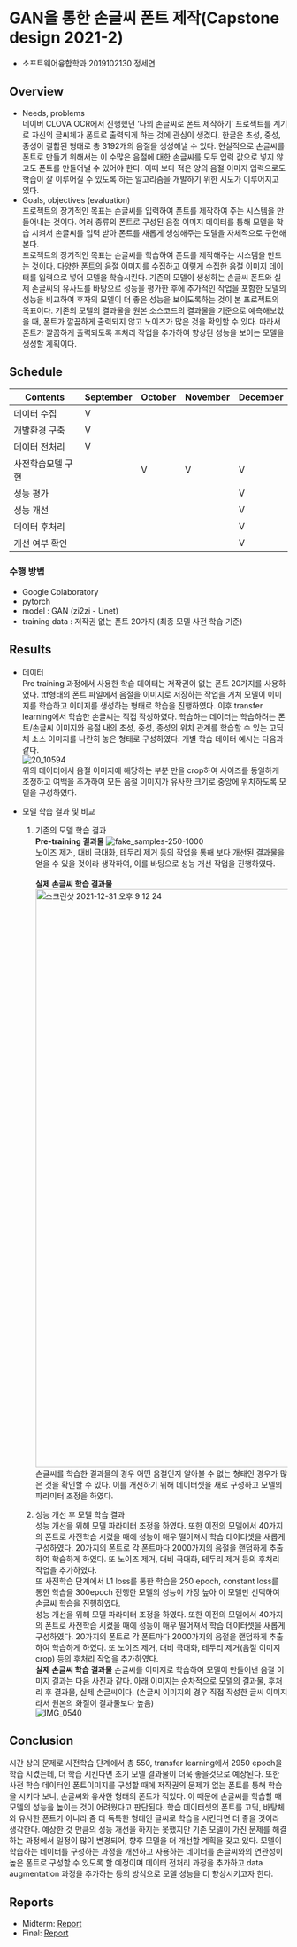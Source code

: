 # GAN을 통한 손글씨 폰트 제작(Capstone design 2021-2)
* 소프트웨어융합학과 2019102130 정세연

## Overview
* Needs, problems<br>
네이버 CLOVA OCR에서 진행했던 ‘나의 손글씨로 폰트 제작하기’ 프로젝트를 계기로 자신의 글씨체가 폰트로 출력되게 하는 것에 관심이 생겼다. 한글은 초성, 중성, 종성이 결합된 형태로 총 3192개의 음절을 생성해낼 수 있다. 현실적으로 손글씨를 폰트로 만들기 위해서는 이 수많은 음절에 대한 손글씨를 모두 입력 값으로 넣지 않고도 폰트를 만들어낼 수 있어야 한다. 이때 보다 적은 양의 음절 이미지 입력으로도 학습이 잘 이루어질 수 있도록 하는 알고리즘을 개발하기 위한 시도가 이루어지고 있다.
* Goals, objectives (evaluation)<br>
프로젝트의 장기적인 목표는 손글씨를 입력하여 폰트를 제작하여 주는 시스템을 만들어내는 것이다. 여러 종류의 폰트로 구성된 음절 이미지 데이터를 통해 모델을 학습 시켜서 손글씨를 입력 받아 폰트를 새롭게 생성해주는 모델을 자체적으로 구현해 본다.<br>
프로젝트의 장기적인 목표는 손글씨를 학습하여 폰트를 제작해주는 시스템을 만드는 것이다. 다양한 폰트의 음절 이미지를 수집하고 이렇게 수집한 음절 이미지 데이터를 입력으로 넣어 모델을 학습시킨다. 기존의 모델이 생성하는 손글씨 폰트와 실제 손글씨의 유사도를 바탕으로 성능을 평가한 후에 추가적인 작업을 포함한 모델의 성능을 비교하여 후자의 모델이 더 좋은 성능을 보이도록하는 것이 본 프로젝트의 목표이다.
기존의 모델의 결과물을 원본 소스코드의 결과물을 기준으로 예측해보았을 때, 폰트가 깔끔하게 출력되지 않고 노이즈가 많은 것을 확인할 수 있다. 따라서 폰트가 깔끔하게 출력되도록 후처리 작업을 추가하여 향상된 성능을 보이는 모델을 생성할 계획이다.<br>

## Schedule
|    Contents     | September |  October  |  November |  December | 
|-----------------|-----------|-----------|-----------|-----------|
|  데이터 수집       |    V     |           |           |           |
|  개발환경 구축     |     V     |           |           |           | 
|  데이터 전처리     |     V     |           |           |           |
|  사전학습모델 구현  |           |     V     |     V     |     V     |
|  성능 평가        |           |           |           |     V     |
|  성능 개선        |           |           |           |     V     |
|  데이터 후처리     |           |           |           |     V     |
|  개선 여부 확인    |           |           |           |     V     |

### 수행 방법
- Google Colaboratory
- pytorch
- model : GAN (zi2zi - Unet)
- training data : 저작권 없는 폰트 20가지 (최종 모델 사전 학습 기준)

## Results
* 데이터<br>
   Pre training 과정에서 사용한 학습 데이터는 저작권이 없는 폰트 20가지를 사용하였다. ttf형태의 폰트 파일에서 음절을 이미지로 저장하는 작업을 거쳐 모델이 이미지를 학습하고 이미지를 생성하는 형태로 학습을 진행하였다. 이후 transfer learning에서 학습한 손글씨는 직접 작성하였다. 학습하는 데이터는 학습하려는 폰트/손글씨 이미지와 음절 내의 초성, 중성, 종성의 위치 관계를 학습할 수 있는 고딕체 소스 이미지를 나란히 놓은 형태로 구성하였다. 개별 학습 데이터 예시는 다음과 같다.<br>
   ![20_10594](https://user-images.githubusercontent.com/65614582/147803102-516a57d7-1d3f-43f9-aca8-c577ebd1917c.png)<br>
   위의 데이터에서 음절 이미지에 해당하는 부분 만을 crop하여 사이즈를 동일하게 조정하고 여백을 추가하여 모든 음절 이미지가 유사한 크기로 중앙에 위치하도록 모델을 구성하였다.

* 모델 학습 결과 및 비교<br>
   1. 기존의 모델 학습 결과<br>
      **Pre-training 결과물**
      ![fake_samples-250-1000](https://user-images.githubusercontent.com/65614582/147804383-03df9e7f-ccf4-4cbb-accb-cfd2735f8815.png)<br>
      노이즈 제거, 대비 극대화, 테두리 제거 등의 작업을 통해 보다 개선된 결과물을 얻을 수 있을 것이라 생각하여, 이를 바탕으로 성능 개선 작업을 진행하였다. <br><br>
      **실제 손글씨 학습 결과물**
      <img width="1044" alt="스크린샷 2021-12-31 오후 9 12 24" src="https://user-images.githubusercontent.com/65614582/147822872-b531ca20-8506-40a3-b32d-18bc55ce9f97.png"><br>
      손글씨를 학습한 결과물의 경우 어떤 음절인지 알아볼 수 없는 형태인 경우가 많은 것을 확인할 수 있다. 이를 개선하기 위해 데이터셋을 새로 구성하고 모델의 파라미터 조정을 하였다.

      
   2. 성능 개선 후 모델 학습 결과<br>
      성능 개선을 위해 모델 파라미터 조정을 하였다. 또한 이전의 모델에서 40가지의 폰트로 사전학습 시켰을 때에 성능이 매우 떨어져서 학습 데이터셋을 새롭게 구성하였다. 20가지의 폰트로 각 폰트마다 2000가지의 음절을 랜덤하게 추출하여 학습하게 하였다. 또 노이즈 제거, 대비 극대화, 테두리 제거 등의 후처리 작업을 추가하였다.<br>
      또 사전학습 단계에서 L1 loss를 통한 학습을 250 epoch, constant loss를 통한 학습을 300epoch 진행한 모델의 성능이 가장 높아 이 모델만 선택하여 손글씨 학습을 진행하였다. <br>
      성능 개선을 위해 모델 파라미터 조정을 하였다. 또한 이전의 모델에서 40가지의 폰트로 사전학습 시켰을 때에 성능이 매우 떨어져서 학습 데이터셋을 새롭게 구성하였다. 20가지의 폰트로 각 폰트마다 2000가지의 음절을 랜덤하게 추출하여 학습하게 하였다. 또 노이즈 제거, 대비 극대화, 테두리 제거(음절 이미지 crop) 등의 후처리 작업을 추가하였다.<br>
      **실제 손글씨 학습 결과물**
      손글씨를 이미지로 학습하여 모델이 만들어낸 음절 이미지 결과는 다음 사진과 같다. 아래 이미지는 순차적으로 모델의 결과물, 후처리 후 결과물, 실제 손글씨이다. (손글씨 이미지의 경우 직접 작성한 글씨 이미지라서 원본의 화질이 결과물보다 높음)<br>
      ![IMG_0540](https://user-images.githubusercontent.com/65614582/147822146-66ddb4ba-3a14-4a9e-a1a8-f8dc5f0368a8.jpg)<br>
      





## Conclusion
시간 상의 문제로 사전학습 단계에서 총 550, transfer learning에서 2950 epoch을 학습 시켰는데, 더 학습 시킨다면 초기 모델 결과물이 더욱 좋을것으로 예상된다. 또한 사전 학습 데이터인 폰트이미지를 구성할 때에 저작권의 문제가 없는 폰트를 통해 학습을 시키다 보니, 손글씨와 유사한 형태의 폰트가 적었다. 이 때문에 손글씨를 학습할 때 모델의 성능을 높이는 것이 어려웠다고 판단된다. 학습 데이터셋의 폰트를 고딕, 바탕체와 유사한 폰트가 아니라 좀 더 독특한 형태인 글씨로 학습을 시킨다면 더 좋을 것이라 생각한다. 예상한 것 만큼의 성능 개선을 하지는 못했지만 기존 모델이 가진 문제를 해결하는 과정에서 일정이 많이 변경되어, 향후 모델을 더 개선할 계획을 갖고 있다. 모델이 학습하는 데이터를 구성하는 과정을 개선하고 사용하는 데이터를 손글씨와의 연관성이 높은 폰트로 구성할 수 있도록 할 예정이며 데이터 전처리 과정을 추가하고 data augmentation 과정을 추가하는 등의 방식으로 모델 성능을 더 향상시키고자 한다.

## Reports
* Midterm: [Report](REPORT/데이터분석캡스톤디자인02(중간보고서_정세연).pdf)
* Final: [Report](REPORT/데이터분석캡스톤디자인03(결과보고서_정세연).pdf)

